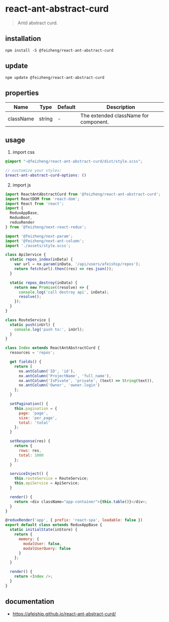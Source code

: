 # react-ant-abstract-curd
> Antd abstract curd.

## installation
```shell
npm install -S @feizheng/react-ant-abstract-curd
```

## update
```shell
npm update @feizheng/react-ant-abstract-curd
```

## properties
| Name      | Type   | Default | Description                           |
| --------- | ------ | ------- | ------------------------------------- |
| className | string | -       | The extended className for component. |


## usage
1. import css
  ```scss
  @import "~@feizheng/react-ant-abstract-curd/dist/style.scss";

  // customize your styles:
  $react-ant-abstract-curd-options: ()
  ```
2. import js
  ```js
  import ReactAntAbstractCurd from '@feizheng/react-ant-abstract-curd';
  import ReactDOM from 'react-dom';
  import React from 'react';
  import {
    ReduxAppBase,
    ReduxBoot,
    reduxRender
  } from '@feizheng/next-react-redux';

  import '@feizheng/next-param';
  import '@feizheng/next-ant-column';
  import './assets/style.scss';

  class ApiService {
    static repos_index(inData) {
      var url = nx.param(inData, '/api/users/afeiship/repos');
      return fetch(url).then((res) => res.json());
    }

    static repos_destroy(inData) {
      return new Promise((resolve) => {
        console.log('call destroy api', inData);
        resolve();
      });
    }
  }

  class RouteService {
    static push(inUrl) {
      console.log('push to:', inUrl);
    }
  }

  class Index extends ReactAntAbstractCurd {
    resources = 'repos';

    get fields() {
      return [
        nx.antColumn('ID', 'id'),
        nx.antColumn('ProjectName', 'full_name'),
        nx.antColumn('IsPivate', 'private', (text) => String(text)),
        nx.antColumn('Owner', 'owner.login')
      ];
    }

    setPagination() {
      this.pagination = {
        page: 'page',
        size: 'per_page',
        total: 'total'
      };
    }

    setResponse(res) {
      return {
        rows: res,
        total: 1000
      };
    }

    serviceInject() {
      this.routeService = RouteService;
      this.apiService = ApiService;
    }

    render() {
      return <div className="app-container">{this.table()}</div>;
    }
  }

  @reduxRender('app', { prefix: 'react-spa', loadable: false })
  export default class extends ReduxAppBase {
    static initialState(inStore) {
      return {
        memory: {
          modalUser: false,
          modalUserQuery: false
        }
      };
    }

    render() {
      return <Index />;
    }
  }

  ```

## documentation
- https://afeiship.github.io/react-ant-abstract-curd/
